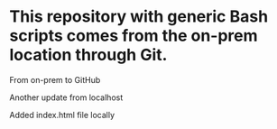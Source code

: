 # This repository with generic Bash scripts comes from the on-prem location through Git.

From on-prem to GitHub

Another update from localhost

Added index.html file locally